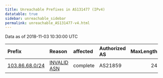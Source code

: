 ```yaml
---
title: Unreachable Prefixes in AS131477 (IPv4)
datatable: true
sidebar: unreachable_sidebar
permalink: unreachable_AS131477-v4.html
---
```


Data as of 2018-11-03 10:30:00 UTC


<div class="datatable-begin"></div>

| Prefix                                                 | Reason                                                                                                 | affected   | Authorized AS   |   MaxLength | Anchor                                       |   unreachable /24s |
|:-------------------------------------------------------|:-------------------------------------------------------------------------------------------------------|:-----------|:----------------|------------:|:---------------------------------------------|-------------------:|
| [103.86.68.0/24](https://stat.ripe.net/103.86.68.0/24) | [INVALID ASN](https://rpki-validator.ripe.net/announcement-preview?asn=AS131477&prefix=103.86.68.0/24) | complete   | AS21859         |          24 | [APNIC](unreachable_APNIC_RPKI_Root-v4.html) |                  1 |

<div class="datatable-end"></div>